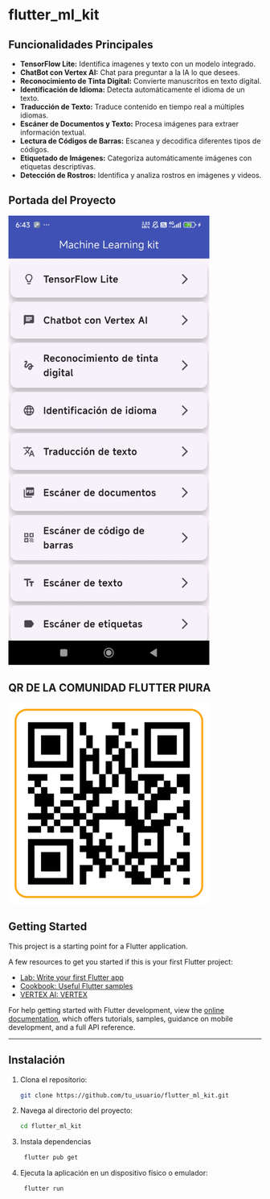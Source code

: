 # flutter_ml_kit  

## Funcionalidades Principales  
- **TensorFlow Lite:** Identifica imagenes y texto con un modelo integrado.
- **ChatBot con Vertex AI:** Chat para preguntar a la IA lo que desees.
- **Reconocimiento de Tinta Digital:** Convierte manuscritos en texto digital.  
- **Identificación de Idioma:** Detecta automáticamente el idioma de un texto.  
- **Traducción de Texto:** Traduce contenido en tiempo real a múltiples idiomas.  
- **Escáner de Documentos y Texto:** Procesa imágenes para extraer información textual.  
- **Lectura de Códigos de Barras:** Escanea y decodifica diferentes tipos de códigos.  
- **Etiquetado de Imágenes:** Categoriza automáticamente imágenes con etiquetas descriptivas.  
- **Detección de Rostros:** Identifica y analiza rostros en imágenes y videos. 

## Portada del Proyecto  
<img src="assets/screen.jpg" alt="Portada del Proyecto" width="400"/>

## QR DE LA COMUNIDAD FLUTTER PIURA  
<img src="assets/comunidad.png" alt="QR DE LA COMUNIDAD FLUTTER PIURA" width="400"/>

## Getting Started  
This project is a starting point for a Flutter application.

A few resources to get you started if this is your first Flutter project:  
- [Lab: Write your first Flutter app](https://docs.flutter.dev/get-started/codelab)  
- [Cookbook: Useful Flutter samples](https://docs.flutter.dev/cookbook)  
- [VERTEX AI: VERTEX](https://console.cloud.google.com/vertex-ai/studio)  

For help getting started with Flutter development, view the [online documentation](https://docs.flutter.dev), which offers tutorials, samples, guidance on mobile development, and a full API reference.

--- 

## Instalación  
1. Clona el repositorio:  
   ```bash
   git clone https://github.com/tu_usuario/flutter_ml_kit.git

2. Navega al directorio del proyecto:
   ```bash
   cd flutter_ml_kit

3. Instala dependencias
   ```bash
    flutter pub get

4. Ejecuta la aplicación en un dispositivo físico o emulador:
   ```bash
    flutter run


